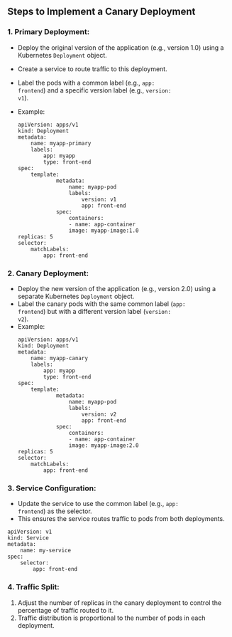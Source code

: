 ## Steps to Implement a Canary Deployment

### 1. Primary Deployment:

- Deploy the original version of the application (e.g., version 1.0) using a Kubernetes <code>Deployment</code> object.
- Create a service to route traffic to this deployment.
- Label the pods with a common label (e.g., <code>app: frontend</code>) and a specific version label (e.g., <code>version: v1</code>).

- Example:

  ```
  apiVersion: apps/v1
  kind: Deployment
  metadata:
      name: myapp-primary
      labels:
          app: myapp
          type: front-end
  spec:
      template:
              metadata:
                  name: myapp-pod
                  labels:
                      version: v1
                      app: front-end
              spec:
                  containers:
                  - name: app-container
                  image: myapp-image:1.0
  replicas: 5
  selector:
      matchLabels:
          app: front-end
  ```

### 2. Canary Deployment:

- Deploy the new version of the application (e.g., version 2.0) using a separate Kubernetes <code>Deployment</code> object.
- Label the canary pods with the same common label (<code>app: frontend</code>) but with a different version label (<code>version: v2</code>).
- Example:
  ```
  apiVersion: apps/v1
  kind: Deployment
  metadata:
      name: myapp-canary
      labels:
          app: myapp
          type: front-end
  spec:
      template:
              metadata:
                  name: myapp-pod
                  labels:
                      version: v2
                      app: front-end
              spec:
                  containers:
                  - name: app-container
                  image: myapp-image:2.0
  replicas: 5
  selector:
      matchLabels:
          app: front-end
  ```

### 3. Service Configuration:

- Update the service to use the common label (e.g., <code>app: frontend</code>) as the selector.
- This ensures the service routes traffic to pods from both deployments.

```
apiVersion: v1
kind: Service
metadata:
    name: my-service
spec:
    selector:
        app: front-end
```

### 4. Traffic Split:

1. Adjust the number of replicas in the canary deployment to control the percentage of traffic routed to it.
2. Traffic distribution is proportional to the number of pods in each deployment.
